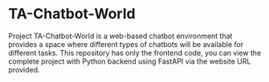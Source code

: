 # TA-Chatbot-World

Project TA-Chatbot-World is a web-based chatbot environment that provides a space where different types of chatbots will be available for different tasks. This repository has only the frontend code, you can view the complete project with Python backend using FastAPI via the website URL provided.


